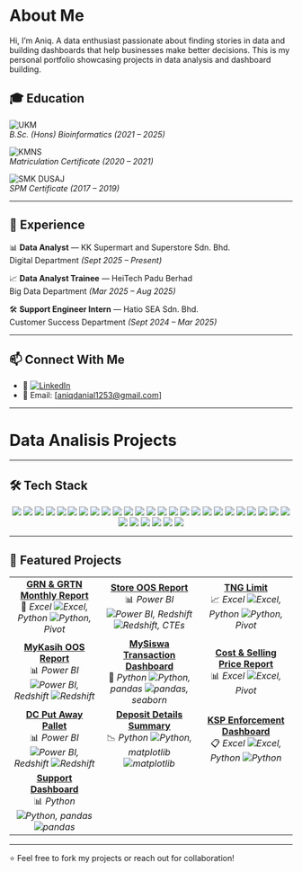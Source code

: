 # About Me
Hi, I’m Aniq. A data enthusiast passionate about finding stories in data and building dashboards that help businesses make better decisions.
This is my personal portfolio showcasing projects in data analysis and dashboard building.

## 🎓 Education

![UKM](https://img.shields.io/badge/Universiti%20Kebangsaan%20Malaysia-Bioinformatics-yellow)  
*B.Sc. (Hons) Bioinformatics (2021 – 2025)*  

![KMNS](https://img.shields.io/badge/Kolej%20Matrikulasi%20Negeri%20Sembilan-Foundation%20in%20Computer%20Science-blue)  
*Matriculation Certificate (2020 – 2021)*  

![SMK DUSAJ](https://img.shields.io/badge/SMK%20Dato'%20Undang%20Syed%20Ali%20Al%20Jufri-Class%20Of%20Pure%20Science-red)  
*SPM Certificate (2017 – 2019)*  

---

## 💼 Experience

📊 **Data Analyst** — KK Supermart and Superstore Sdn. Bhd.    
Digital Department *(Sept 2025 – Present)*  

📈 **Data Analyst Trainee** — HeiTech Padu Berhad    
Big Data Department *(Mar 2025 – Aug 2025)*  

🛠️ **Support Engineer Intern** — Hatio SEA Sdn. Bhd.    
Customer Success Department *(Sept 2024 – Mar 2025)*  

---

## 📫 Connect With Me

* 💼 [![LinkedIn](https://img.shields.io/badge/LinkedIn-Connect-blue)](https://www.linkedin.com/in/aniq-khairani/)
* 📧 Email: \[aniqdanial1253@gmail.com]  

---

# Data Analisis Projects

---


## 🛠️ Tech Stack

<p align="center">
  <!-- Programming Languages -->
  <img src="https://img.shields.io/badge/Java-007396?style=for-the-badge&logo=java&logoColor=white"/>
  <img src="https://img.shields.io/badge/Python-3776AB?style=for-the-badge&logo=python&logoColor=white"/>
  <img src="https://img.shields.io/badge/R-276DC3?style=for-the-badge&logo=r&logoColor=white"/>
  <img src="https://img.shields.io/badge/C++-00599C?style=for-the-badge&logo=cplusplus&logoColor=white"/>
  <img src="https://img.shields.io/badge/HTML5-E34F26?style=for-the-badge&logo=html5&logoColor=white"/>
  <img src="https://img.shields.io/badge/CSS3-1572B6?style=for-the-badge&logo=css3&logoColor=white"/>
  <img src="https://img.shields.io/badge/JavaScript-F7DF1E?style=for-the-badge&logo=javascript&logoColor=black"/>

  <!-- Databases -->
  <img src="https://img.shields.io/badge/Oracle-F80000?style=for-the-badge&logo=oracle&logoColor=white"/>
  <img src="https://img.shields.io/badge/SQL%20Server-CC2927?style=for-the-badge&logo=microsoftsqlserver&logoColor=white"/>
  <img src="https://img.shields.io/badge/MySQL-4479A1?style=for-the-badge&logo=mysql&logoColor=white"/>
  <img src="https://img.shields.io/badge/PostgreSQL-336791?style=for-the-badge&logo=postgresql&logoColor=white"/>
  <img src="https://img.shields.io/badge/Amazon%20Redshift-8C1515?style=for-the-badge&logo=amazonredshift&logoColor=white"/>
  <img src="https://img.shields.io/badge/Microsoft%20Access-A4373A?style=for-the-badge&logo=microsoft-access&logoColor=white"/>

  <!-- Data Engineering & Cloud -->
  <img src="https://img.shields.io/badge/SSIS-217346?style=for-the-badge&logo=microsoftsqlserver&logoColor=white"/>
  <img src="https://img.shields.io/badge/AWS%20Glue-FF9900?style=for-the-badge&logo=amazonaws&logoColor=white"/>
  <img src="https://img.shields.io/badge/AWS%20S3-569A31?style=for-the-badge&logo=amazons3&logoColor=white"/>
  <img src="https://img.shields.io/badge/Apache%20Airflow-017CEE?style=for-the-badge&logo=apache-airflow&logoColor=white"/>
  <img src="https://img.shields.io/badge/PySpark-E25A1C?style=for-the-badge&logo=apache-spark&logoColor=white"/>
  <img src="https://img.shields.io/badge/Linux-FCC624?style=for-the-badge&logo=linux&logoColor=black"/>

  <!-- BI & Analytics Tools -->
  <img src="https://img.shields.io/badge/Power%20BI-F2C811?style=for-the-badge&logo=powerbi&logoColor=black"/>
  <img src="https://img.shields.io/badge/DAX-2C2C2C?style=for-the-badge&logo=powerbi&logoColor=white"/>
  <img src="https://img.shields.io/badge/M%20Code-5A5A5A?style=for-the-badge&logo=powerbi&logoColor=white"/>
  <img src="https://img.shields.io/badge/Power%20Query-217346?style=for-the-badge&logo=microsoft-excel&logoColor=white"/>
  <img src="https://img.shields.io/badge/Looker%20Studio-4285F4?style=for-the-badge&logo=looker&logoColor=white"/>
  <img src="https://img.shields.io/badge/Spotfire-FF7C00?style=for-the-badge&logo=tibco&logoColor=white"/>

  <!-- Microsoft Tools -->
  <img src="https://img.shields.io/badge/Excel-217346?style=for-the-badge&logo=microsoft-excel&logoColor=white"/>
  <img src="https://img.shields.io/badge/Word-2B579A?style=for-the-badge&logo=microsoft-word&logoColor=white"/>
  <img src="https://img.shields.io/badge/PowerPoint-B7472A?style=for-the-badge&logo=microsoft-powerpoint&logoColor=white"/>
  <img src="https://img.shields.io/badge/Power%20Automate-0066FF?style=for-the-badge&logo=powerautomate&logoColor=white"/>

  <!-- Others -->
  <img src="https://img.shields.io/badge/GitHub-181717?style=for-the-badge&logo=github&logoColor=white"/>
  <img src="https://img.shields.io/badge/AWS-232F3E?style=for-the-badge&logo=amazonaws&logoColor=white"/>
</p>


---

## 📂 Featured Projects  

| | | |
|:--:|:--:|:--:|
| [**GRN & GRTN Monthly Report**](https://github.com/aniq-khairani/deposit-details-summary-report)<br>💼 *Excel ![Excel](https://img.shields.io/badge/-Excel-217346?logo=microsoftexcel&logoColor=white&style=flat), Python ![Python](https://img.shields.io/badge/-Python-3776AB?logo=python&logoColor=white&style=flat), Pivot* | [**Store OOS Report**](https://github.com/aniq-khairani/myKasih-OOS-report)<br>📊 *Power BI ![Power BI](https://img.shields.io/badge/-Power_BI-F2C811?logo=powerbi&logoColor=black&style=flat), Redshift ![Redshift](https://img.shields.io/badge/-Redshift-232F3E?logo=amazonredshift&logoColor=white&style=flat), CTEs* | [**TNG Limit**](https://github.com/aniq-khairani/deposit-details-summary-report)<br>📈 *Excel ![Excel](https://img.shields.io/badge/-Excel-217346?logo=microsoftexcel&logoColor=white&style=flat), Python ![Python](https://img.shields.io/badge/-Python-3776AB?logo=python&logoColor=white&style=flat), Pivot* |
| [**MyKasih OOS Report**](https://github.com/aniq-khairani/myKasih-OOS-report)<br>📊 *Power BI ![Power BI](https://img.shields.io/badge/-Power_BI-F2C811?logo=powerbi&logoColor=black&style=flat), Redshift ![Redshift](https://img.shields.io/badge/-Redshift-232F3E?logo=amazonredshift&logoColor=white&style=flat)* | [**MySiswa Transaction Dashboard**](https://github.com/aniq-khairani/mySiswa-transaction-report)<br>🐍 *Python ![Python](https://img.shields.io/badge/-Python-3776AB?logo=python&logoColor=white&style=flat), pandas ![pandas](https://img.shields.io/badge/-pandas-150458?logo=pandas&logoColor=white&style=flat), seaborn* | [**Cost & Selling Price Report**](https://github.com/aniq-khairani/deposit-details-summary-report)<br>📊 *Excel ![Excel](https://img.shields.io/badge/-Excel-217346?logo=microsoftexcel&logoColor=white&style=flat), Pivot* |
| [**DC Put Away Pallet**](https://github.com/aniq-khairani/myKasih-OOS-report)<br>📊 *Power BI ![Power BI](https://img.shields.io/badge/-Power_BI-F2C811?logo=powerbi&logoColor=black&style=flat), Redshift ![Redshift](https://img.shields.io/badge/-Redshift-232F3E?logo=amazonredshift&logoColor=white&style=flat)* | [**Deposit Details Summary**](https://github.com/aniq-khairani/mySiswa-transaction-report)<br>📉 *Python ![Python](https://img.shields.io/badge/-Python-3776AB?logo=python&logoColor=white&style=flat), matplotlib ![matplotlib](https://img.shields.io/badge/-matplotlib-11557C?logo=plotly&logoColor=white&style=flat)* | [**KSP Enforcement Dashboard**](https://github.com/aniq-khairani/ksp-enforcement-dashboard)<br>📋 *Excel ![Excel](https://img.shields.io/badge/-Excel-217346?logo=microsoftexcel&logoColor=white&style=flat), Python ![Python](https://img.shields.io/badge/-Python-3776AB?logo=python&logoColor=white&style=flat)* |
| [**Support Dashboard**](https://github.com/aniq-khairani/support-dashboard)<br>📊 *Python ![Python](https://img.shields.io/badge/-Python-3776AB?logo=python&logoColor=white&style=flat), pandas ![pandas](https://img.shields.io/badge/-pandas-150458?logo=pandas&logoColor=white&style=flat)* | | |

---

⭐ Feel free to fork my projects or reach out for collaboration!

